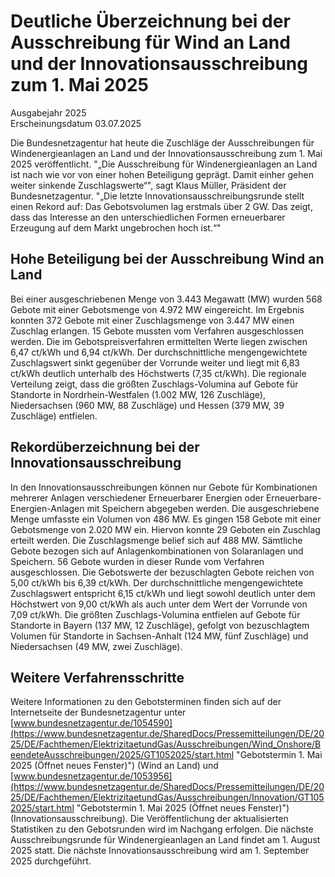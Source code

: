 

#  Deut­li­che Über­zeich­nung bei der Aus­schrei­bung für Wind an Land und der In­no­va­ti­ons­aus­schrei­bung zum 1. Mai 2025 
Ausgabejahr 2025  
Erscheinungsdatum 03.07.2025  

Die Bundesnetzagentur hat heute die Zuschläge der Ausschreibungen für Windenergieanlagen an Land und der Innovationsausschreibung zum 1. Mai 2025 veröffentlicht.
"„Die Ausschreibung für Windenergieanlagen an Land ist nach wie vor von einer hohen Beteiligung geprägt. Damit einher gehen weiter sinkende Zuschlagswerte“", sagt Klaus Müller, Präsident der Bundesnetzagentur. "„Die letzte Innovationsausschreibungsrunde stellt einen Rekord auf: Das Gebotsvolumen lag erstmals über 2 GW. Das zeigt, dass das Interesse an den unterschiedlichen Formen erneuerbarer Erzeugung auf dem Markt ungebrochen hoch ist.“"
## Hohe Beteiligung bei der Ausschreibung Wind an Land
Bei einer ausgeschriebenen Menge von 3.443 Megawatt (MW) wurden 568 Gebote mit einer Gebotsmenge von 4.972 MW eingereicht. Im Ergebnis konnten 372 Gebote mit einer Zuschlagsmenge von 3.447 MW einen Zuschlag erlangen. 15 Gebote mussten vom Verfahren ausgeschlossen werden.
Die im Gebotspreisverfahren ermittelten Werte liegen zwischen 6,47 ct/kWh und 6,94 ct/kWh. Der durchschnittliche mengengewichtete Zuschlagswert sinkt gegenüber der Vorrunde weiter und liegt mit 6,83 ct/kWh deutlich unterhalb des Höchstwerts (7,35 ct/kWh).
Die regionale Verteilung zeigt, dass die größten Zuschlags-Volumina auf Gebote für Standorte in Nordrhein-Westfalen (1.002 MW, 126 Zuschläge), Niedersachsen (960 MW, 88 Zuschläge) und Hessen (379 MW, 39 Zuschläge) entfielen.
## Rekordüberzeichnung bei der Innovationsausschreibung
In den Innovationsausschreibungen können nur Gebote für Kombinationen mehrerer Anlagen verschiedener Erneuerbarer Energien oder Erneuerbare-Energien-Anlagen mit Speichern abgegeben werden. Die ausgeschriebene Menge umfasste ein Volumen von 486 MW. Es gingen 158 Gebote mit einer Gebotsmenge von 2.020 MW ein. Hiervon konnte 29 Geboten ein Zuschlag erteilt werden. Die Zuschlagsmenge belief sich auf 488 MW. Sämtliche Gebote bezogen sich auf Anlagenkombinationen von Solaranlagen und Speichern. 56 Gebote wurden in dieser Runde vom Verfahren ausgeschlossen.
Die Gebotswerte der bezuschlagten Gebote reichen von 5,00 ct/kWh bis 6,39 ct/kWh. Der durchschnittliche mengengewichtete Zuschlagswert entspricht 6,15 ct/kWh und liegt sowohl deutlich unter dem Höchstwert von 9,00 ct/kWh als auch unter dem Wert der Vorrunde von 7,09 ct/kWh.
Die größten Zuschlags-Volumina entfielen auf Gebote für Standorte in Bayern (137 MW, 12 Zuschläge), gefolgt von bezuschlagtem Volumen für Standorte in Sachsen-Anhalt (124 MW, fünf Zuschläge) und Niedersachsen (49 MW, zwei Zuschläge).
## Weitere Verfahrensschritte
Weitere Informationen zu den Gebotsterminen finden sich auf der Internetseite der Bundesnetzagentur unter [www.bundesnetzagentur.de/1054590](https://www.bundesnetzagentur.de/SharedDocs/Pressemitteilungen/DE/2025/DE/Fachthemen/ElektrizitaetundGas/Ausschreibungen/Wind_Onshore/BeendeteAusschreibungen/2025/GT1052025/start.html "Gebotstermin 1. Mai 2025 \(Öffnet neues Fenster\)") (Wind an Land) und [www.bundesnetzagentur.de/1053956](https://www.bundesnetzagentur.de/SharedDocs/Pressemitteilungen/DE/2025/DE/Fachthemen/ElektrizitaetundGas/Ausschreibungen/Innovation/GT1052025/start.html "Gebotstermin 1. Mai 2025 \(Öffnet neues Fenster\)") (Innovationsausschreibung).
Die Veröffentlichung der aktualisierten Statistiken zu den Gebotsrunden wird im Nachgang erfolgen.
Die nächste Ausschreibungsrunde für Windenergieanlagen an Land findet am 1. August 2025 statt. Die nächste Innovationsausschreibung wird am 1. September 2025 durchgeführt.